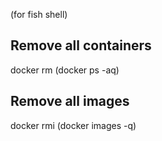 (for fish shell)

## Remove all containers
docker rm (docker ps -aq)

## Remove all images
docker rmi (docker images -q)
